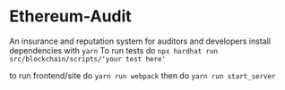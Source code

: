# Ethereum-Audit
An insurance and reputation system for auditors and developers
install dependencies with ```yarn```
To run tests do ```npx hardhat run src/blockchain/scripts/'your test here'```

to run frontend/site do ```yarn run webpack```
then do ```yarn run start_server```

